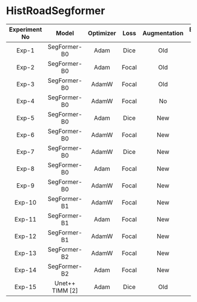 # HistRoadSegformer

| Experiment No  |       Model       | Optimizer   |  Loss  | Augmentation   |  Batch Size  |  Precision  |   Recall  |  F1 Score  |   IoU  |  Weights  |
|:--------------:|:-----------------:|:-----------:|:------:|:--------------:|:------------:|:-----------:|:---------:|:----------:|:------:|:---------:|
|     Exp-1      |    SegFormer-B0   |    Adam     |  Dice  |      Old       |      16      |    0.6031   |   0.7043  |    0.6490  | 0.4807 |           |
|     Exp-2      |    SegFormer-B0   |    Adam     |  Focal |      Old       |      16      |    0.6876   |   0.5579  |    0.6158  | 0.4455 |           |
|     Exp-3      |    SegFormer-B0   |   AdamW     |  Focal |      Old       |      16      |    0.6605   |   0.5932  |    0.6242  | 0.4547 |           |
|     Exp-4      |    SegFormer-B0   |   AdamW     |  Focal |      No        |      16      |    0.6751   |   0.6780  |    0.6756  | 0.5110 |           |
|     Exp-5      |    SegFormer-B0   |    Adam     |  Dice  |      New       |      16      |    0.6293   |   0.7203  |    0.6697  | 0.5053 |           |
|     Exp-6      |    SegFormer-B0   |   AdamW     |  Focal |      New       |      16      |    0.7057   |   0.6675  |    0.6853  | 0.5216 |           |
|     Exp-7      |    SegFormer-B0   |   AdamW     |  Dice  |      New       |      16      |    0.6668   |   0.6901  |    0.6780  | 0.5136 |           |
|     Exp-8      |    SegFormer-B0   |    Adam     |  Focal |      New       |      16      |    0.6966   |   0.6831  |    0.6889  | 0.5259 |           |
|     Exp-9      |    SegFormer-B0   |   AdamW     |  Focal |      New       |       8      |    0.7015   |   0.6434  |    0.6717  | 0.5067 |           |
|    Exp-10      |    SegFormer-B1   |   AdamW     |  Focal |      New       |      16      |    0.6928   |   0.6886  |    0.6905  | 0.5279 |           |
|    Exp-11      |    SegFormer-B1   |    Adam     |  Focal |      New       |      16      |    0.6822   |   0.6956  |    0.6878  | 0.5251 |           |
|    Exp-12      |    SegFormer-B1   |   AdamW     |  Focal |      New       |       8      |    0.6842   |   0.6485  |    0.6632  | 0.4988 |           |
|    Exp-13      |    SegFormer-B2   |   AdamW     |  Focal |      New       |       8      |    0.6893   |   0.6960  |    0.6920  | 0.5297 |           |
|    Exp-14      |    SegFormer-B2   |    Adam     |  Focal |      New       |       8      |    0.7061   |   0.6974  |    0.7017  | 0.5411 |           |
|    Exp-15      |  Unet++ TIMM [2]  |    Adam     |  Dice  |      Old       |      16      |    0.5141   |   0.6970  |    0.5772  | 0.4199 |           |

